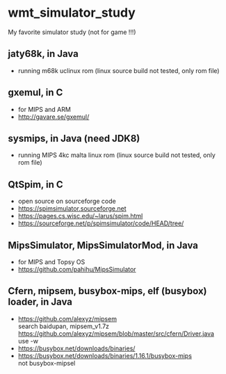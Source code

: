 # wmt_simulator_study
My favorite simulator study (not for game !!!)  

## jaty68k, in Java    
* running m68k uclinux rom (linux source build not tested, only rom file)   

## gxemul, in C    
* for MIPS and ARM  
* http://gavare.se/gxemul/  

## sysmips, in Java (need JDK8)      
* running MIPS 4kc malta linux rom (linux source build not tested, only rom file)   

## QtSpim, in C  
* open source on sourceforge code    
* https://spimsimulator.sourceforge.net  
* https://pages.cs.wisc.edu/~larus/spim.html  
* https://sourceforge.net/p/spimsimulator/code/HEAD/tree/  

## MipsSimulator, MipsSimulatorMod, in Java      
* for MIPS and Topsy OS  
* https://github.com/pahihu/MipsSimulator  

## Cfern, mipsem, busybox-mips, elf (busybox) loader, in Java  
* https://github.com/alexyz/mipsem  
search baidupan, mipsem_v1.7z  
https://github.com/alexyz/mipsem/blob/master/src/cfern/Driver.java  
use -w  
* https://busybox.net/downloads/binaries/  
* https://busybox.net/downloads/binaries/1.16.1/busybox-mips  
not busybox-mipsel
